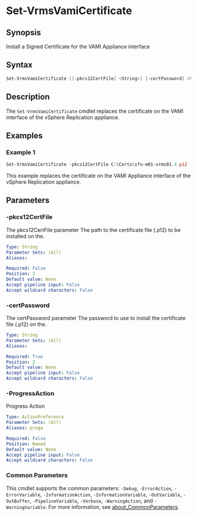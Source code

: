 # Set-VrmsVamiCertificate

## Synopsis

Install a Signed Certificate for the VAMI Appliance interface

## Syntax

```powershell
Set-VrmsVamiCertificate [[-pkcs12CertFile] <String>] [-certPassword] <String> [-ProgressAction <ActionPreference>] [<CommonParameters>]
```

## Description

The `Set-VrmsVamiCertificate` cmdlet replaces the certificate on the VAMI interface of the vSphere
Replication appliance.

## Examples

### Example 1

```powershell
Set-VrmsVamiCertificate -pkcs12CertFile C:\Certs\sfo-m01-vrms01.4.p12 -certPassword VMw@re1!
```

This example replaces the certificate on the VAMI Appliance interface of the vSphere Replication appliance.

## Parameters

### -pkcs12CertFile

The pkcs12CertFile parameter The path to the certificate file (.p12) to be installed on the.

```yaml
Type: String
Parameter Sets: (All)
Aliases:

Required: False
Position: 1
Default value: None
Accept pipeline input: False
Accept wildcard characters: False
```

### -certPassword

The certPassword parameter The password to use to install the certificate file (.p12) on the.

```yaml
Type: String
Parameter Sets: (All)
Aliases:

Required: True
Position: 2
Default value: None
Accept pipeline input: False
Accept wildcard characters: False
```

### -ProgressAction

Progress Action

```yaml
Type: ActionPreference
Parameter Sets: (All)
Aliases: proga

Required: False
Position: Named
Default value: None
Accept pipeline input: False
Accept wildcard characters: False
```

### Common Parameters

This cmdlet supports the common parameters: `-Debug`, `-ErrorAction`, `-ErrorVariable`, `-InformationAction`, `-InformationVariable`, `-OutVariable`, `-OutBuffer`, `-PipelineVariable`, `-Verbose`, `-WarningAction`, and `-WarningVariable`. For more information, see [about_CommonParameters](http://go.microsoft.com/fwlink/?LinkID=113216).
